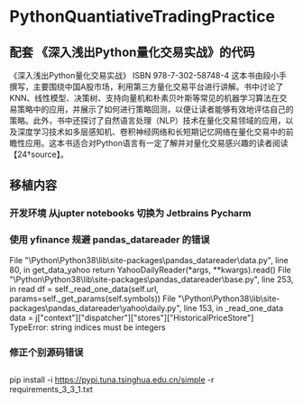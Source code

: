 # PythonQuantiativeTradingPractice
## 配套 《深入浅出Python量化交易实战》的代码

《深入浅出Python量化交易实战》 ISBN 978-7-302-58748-4 这本书由段小手撰写，主要围绕中国A股市场，利用第三方量化交易平台进行讲解。书中讨论了KNN、线性模型、决策树、支持向量机和朴素贝叶斯等常见的机器学习算法在交易策略中的应用，并展示了如何进行策略回测，以便让读者能够有效地评估自己的策略。此外，书中还探讨了自然语言处理（NLP）技术在量化交易领域的应用，以及深度学习技术如多层感知机、卷积神经网络和长短期记忆网络在量化交易中的前瞻性应用。这本书适合对Python语言有一定了解并对量化交易感兴趣的读者阅读【24†source】。

## 移植内容
### 开发环境 从jupter notebooks 切换为 Jetbrains Pycharm
### 使用 yfinance 规避 pandas_datareader 的错误
File "\Python\Python38\lib\site-packages\pandas_datareader\data.py", line 80, in get_data_yahoo
    return YahooDailyReader(*args, **kwargs).read()
  File "\Python\Python38\lib\site-packages\pandas_datareader\base.py", line 253, in read
    df = self._read_one_data(self.url, params=self._get_params(self.symbols))
  File "\Python\Python38\lib\site-packages\pandas_datareader\yahoo\daily.py", line 153, in _read_one_data
    data = j["context"]["dispatcher"]["stores"]["HistoricalPriceStore"]
TypeError: string indices must be integers
### 修正个别源码错误



## 


pip install -i https://pypi.tuna.tsinghua.edu.cn/simple -r requirements_3_3_1.txt